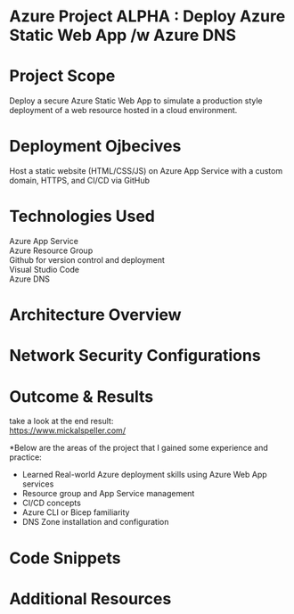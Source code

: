 # Azure Project ALPHA : Deploy Azure Static Web App /w Azure DNS



# Project Scope
Deploy a secure Azure Static Web App to simulate a production style deployment of a web resource hosted in a cloud environment.  

# Deployment Ojbecives
Host a static website (HTML/CSS/JS) on Azure App Service with a custom domain, HTTPS, and CI/CD via GitHub  

# Technologies Used 
Azure App Service  
Azure Resource Group  
Github for version control and deployment  
Visual Studio Code  
Azure DNS  

# Architecture Overview

# Network Security Configurations

# Outcome & Results
take a look at the end result:  
https://www.mickalspeller.com/  

*Below are the areas of the project that I gained some experience and practice:

- Learned Real-world Azure deployment skills using Azure Web App services 
- Resource group and App Service management  
- CI/CD concepts
- Azure CLI or Bicep familiarity  
- DNS Zone installation and configuration  

# Code Snippets

# Additional Resources  


